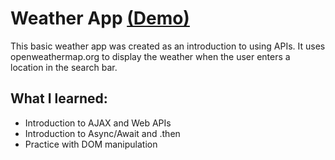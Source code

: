 # Weather App [(Demo)](https://noelsner.github.io/weather-app/)

This basic weather app was created as an introduction to using APIs. It uses openweathermap.org to display the weather when the user enters a location in the search bar.


## What I learned:
* Introduction to AJAX and Web APIs
* Introduction to Async/Await and .then
* Practice with DOM manipulation
